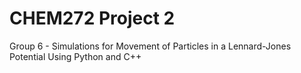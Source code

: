 # CHEM272 Project 2
Group 6 - Simulations for Movement of Particles in a Lennard-Jones Potential Using Python and C++
